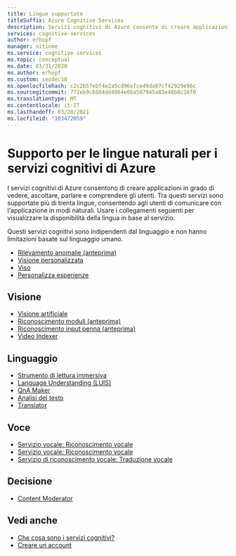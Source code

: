 ```yaml
---
title: Lingue supportate
titleSuffix: Azure Cognitive Services
description: Servizi cognitivi di Azure consente di creare applicazioni che vedono, ascoltano, comprendono e parlano con gli utenti. Tra questi servizi sono supportate più di trenta lingue, consentendo agli utenti di comunicare con l'applicazione in modi naturali.
services: cognitive-services
author: erhopf
manager: nitinme
ms.service: cognitive-services
ms.topic: conceptual
ms.date: 03/31/2020
ms.author: erhopf
ms.custom: seodec18
ms.openlocfilehash: c2c2b57ebf4e2a5cd96efce49da87cf42929e96c
ms.sourcegitcommit: 772eb9c6684dd4864e0ba507945a83e48b8c16f0
ms.translationtype: MT
ms.contentlocale: it-IT
ms.lasthandoff: 03/20/2021
ms.locfileid: "103472059"
---
```

# <a name="natural-language-support-for-azure-cognitive-services"></a>Supporto per le lingue naturali per i servizi cognitivi di Azure

I servizi cognitivi di Azure consentono di creare applicazioni in grado di vedere, ascoltare, parlare e comprendere gli utenti. Tra questi servizi sono supportate più di trenta lingue, consentendo agli utenti di comunicare con l'applicazione in modi naturali. Usare i collegamenti seguenti per visualizzare la disponibilità della lingua in base al servizio.

Questi servizi cognitivi sono indipendenti dal linguaggio e non hanno limitazioni basate sul linguaggio umano.

* [Rilevamento anomalie (anteprima)](./anomaly-detector/index.yml)
* [Visione personalizzata](./custom-vision-service/index.yml)
* [Viso](./face/index.yml)
* [Personalizza esperienze](./personalizer/index.yml)

## <a name="vision"></a>Visione

* [Visione artificiale](./computer-vision/language-support.md)
* [Riconoscimento moduli (anteprima)](./form-recognizer/language-support.md)
* [Riconoscimento input penna (anteprima)](/previous-versions/azure/cognitive-services/Ink-Recognizer/language-support)
* [Video Indexer](../media-services/video-indexer/language-identification-model.md#guidelines-and-limitations)

## <a name="language"></a>Linguaggio

* [Strumento di lettura immersiva](./immersive-reader/language-support.md)
* [Language Understanding (LUIS)](./luis/luis-language-support.md)
* [QnA Maker](./qnamaker/overview/language-support.md)
* [Analisi del testo](./text-analytics/language-support.md)
* [Translator](./translator/language-support.md)

## <a name="speech"></a>Voce

* [Servizio vocale: Riconoscimento vocale](./speech-service/language-support.md#speech-to-text)
* [Servizio vocale: Riconoscimento vocale](./speech-service/language-support.md#text-to-speech)
* [Servizio di riconoscimento vocale: Traduzione vocale](./speech-service/language-support.md#speech-translation)

## <a name="decision"></a>Decisione

* [Content Moderator](./content-moderator/language-support.md)

## <a name="see-also"></a>Vedi anche

* [Che cosa sono i servizi cognitivi?](./what-are-cognitive-services.md)
* [Creare un account](cognitive-services-apis-create-account.md)